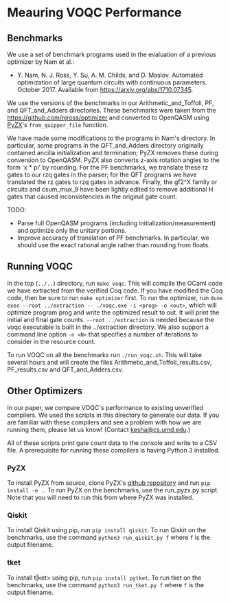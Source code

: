 # Meauring VOQC Performance

## Benchmarks

We use a set of benchmark programs used in the evaluation of a previous optimizer by Nam et al.:
- Y. Nam, N. J. Ross, Y. Su, A. M. Childs, and D. Maslov. Automated optimization of large quantum circuits with continuous parameters. October 2017. Available from https://arxiv.org/abs/1710.07345.

We use the versions of the benchmarks in our Arithmetic_and_Toffoli, PF, and QFT_and_Adders directories.
These benchmarks were taken from the https://github.com/njross/optimizer and converted to OpenQASM using [PyZX](https://github.com/Quantomatic/pyzx)'s `from_quipper_file` function. 

We have made some modifications to the programs in Nam's directory. In particular, some programs in the QFT_and_Adders directory originally contained ancilla initialization and termination; PyZX removes these during conversion to OpenQASM. PyZX also converts z-axis rotation angles to the form 'x * pi' by rounding. For the PF benchmarks, we translate these rz gates to our rzq gates in the parser; for the QFT programs we have translated the rz gates to rzq gates in advance. Finally, the gf2^X family or circuits and csum_mux_9 have been lightly edited to remove additional H gates that caused inconsistencies in the original gate count.

TODO:
* Parse full OpenQASM programs (including initialization/measurement) and optimize only the unitary portions.
* Improve accuracy of translation of PF benchmarks. In particular, we should use the exact rational angle rather than rounding from floats.

## Running VOQC

In the top (`../..`) directory, run `make voqc`. This will compile the OCaml code we have extracted from the verified Coq code. If you have modified the Coq code, then be sure to run `make optimizer` first. To run the optimizer, run `dune exec --root ../extraction -- ./voqc.exe -i <prog> -o <out>`, which will optimize program prog and write the optimized result to out. It will print the initial and final gate counts. `--root ../extraction` is needed because the voqc executable is built in the ../extraction directory. We also support a command line option `-n <N>` that specifies a number of iterations to consider in the resource count.

To run VOQC on all the benchmarks run `./run_voqc.sh`. This will take several hours and will create the files Arithmetic_and_Toffoli_results.csv, PF_results.csv and QFT_and_Adders.csv.

## Other Optimizers

In our paper, we compare VOQC's performance to existing unverified compilers. We used the scripts in this directory to generate our data. If you are familiar with these compilers and see a problem with how we are running them, please let us know! (Contact <kesha@cs.umd.edu>.)

All of these scripts print gate count data to the console and write to a CSV file. A prerequisite for running these compilers is having Python 3 installed.

### PyZX

To install PyZX from source, clone PyZX's [github repository](https://github.com/Quantomatic/pyzx) and run `pip install -e .`. To run PyZX on the benchmarks, use the run_pyzx.py script. Note that you will need to run this from where PyZX was installed.

### Qiskit

To install Qiskit using pip, run `pip install qiskit`. To run Qiskit on the benchmarks, use the command `python3 run_qiskit.py f` where `f` is the output filename.

### tket

To install t|ket> using pip, run `pip install pytket`. To run tket on the benchmarks, use the command `python3 run_tket.py f` where `f` is the output filename.

